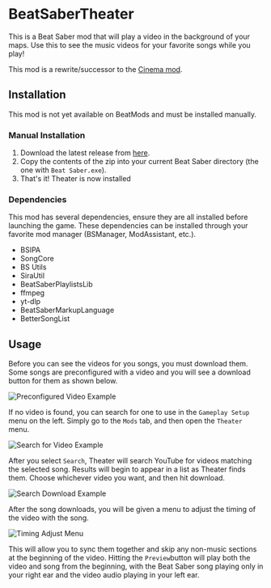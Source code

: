 # BeatSaberTheater

This is a Beat Saber mod that will play a video in the background of your maps. Use this to see the music
videos for your favorite songs while you play!

This mod is a rewrite/successor to the [Cinema mod](https://github.com/Kevga/BeatSaberCinema).

## Installation

This mod is not yet available on BeatMods and must be installed manually.

### Manual Installation

1. Download the latest release from [here](https://github.com/neboman11/BeatSaberTheater/releases/latest).
2. Copy the contents of the zip into your current Beat Saber directory (the one with `Beat Saber.exe`).
3. That's it! Theater is now installed

### Dependencies

This mod has several dependencies, ensure they are all installed before launching the game. These dependencies
can be installed through your favorite mod manager (BSManager, ModAssistant, etc.).

* BSIPA
* SongCore
* BS Utils
* SiraUtil
* BeatSaberPlaylistsLib
* ffmpeg
* yt-dlp
* BeatSaberMarkupLanguage
* BetterSongList

## Usage

Before you can see the videos for you songs, you must download them. Some songs are preconfigured with a video and
you will see a download button for them as shown below.

![Preconfigured Video Example](https://github.com/neboman11/BeatSaberTheater/blob/main/docs/images/preconfigured-video-example.png)

If no video is found, you can search for one to use in the `Gameplay Setup` menu on the left. Simply go to the
`Mods` tab, and then open the `Theater` menu.

![Search for Video Example](https://github.com/neboman11/BeatSaberTheater/blob/main/docs/images/search-for-video-example.png)

After you select `Search`, Theater will search YouTube for videos matching the selected song. Results will begin to
appear in a list as Theater finds them. Choose whichever video you want, and then hit download.

![Search Download Example](https://github.com/neboman11/BeatSaberTheater/blob/main/docs/images/search-download-example.png)

After the song downloads, you will be given a menu to adjust the timing of the video with the song.

![Timing Adjust Menu](https://github.com/neboman11/BeatSaberTheater/blob/main/docs/images/timing-adjust-menu.png)

This will allow you to sync them together and skip any non-music sections at the beginning of the video.
Hitting the `Preview`button will play both the video and song from the beginning, with the Beat Saber song
playing only in your right ear and the video audio playing in your left ear.
